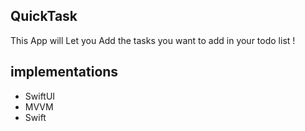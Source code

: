 ## QuickTask

This App will Let you Add the tasks you want to add in your todo list !

## implementations
- SwiftUI
- MVVM 
- Swift 
